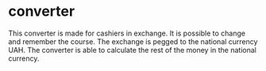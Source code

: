 # converter
This converter is made for cashiers in exchange. 
It is possible to change and remember the course.
The exchange is pegged to the national currency UAH.
The converter is able to calculate the rest of the money in the national currency.

